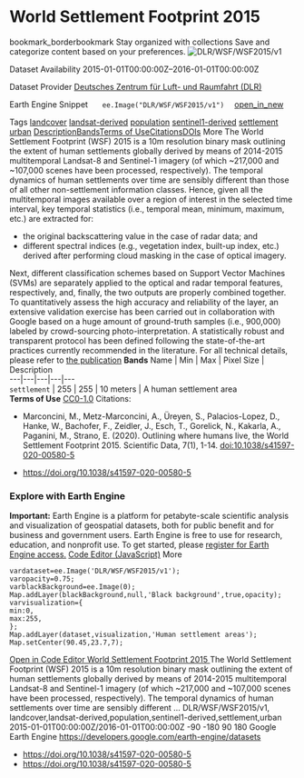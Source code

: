  
#  World Settlement Footprint 2015 
bookmark_borderbookmark Stay organized with collections  Save and categorize content based on your preferences.
![DLR/WSF/WSF2015/v1](https://developers.google.com/earth-engine/datasets/images/DLR/DLR_WSF_WSF2015_v1_sample.png) 

Dataset Availability
    2015-01-01T00:00:00Z–2016-01-01T00:00:00Z 

Dataset Provider
     [ Deutsches Zentrum für Luft- und Raumfahrt (DLR) ](https://www.dlr.de/) 

Earth Engine Snippet
     `    ee.Image("DLR/WSF/WSF2015/v1")   ` [ open_in_new ](https://code.earthengine.google.com/?scriptPath=Examples:Datasets/DLR/DLR_WSF_WSF2015_v1) 

Tags
     [landcover](https://developers.google.com/earth-engine/datasets/tags/landcover) [landsat-derived](https://developers.google.com/earth-engine/datasets/tags/landsat-derived) [population](https://developers.google.com/earth-engine/datasets/tags/population) [sentinel1-derived](https://developers.google.com/earth-engine/datasets/tags/sentinel1-derived) [settlement](https://developers.google.com/earth-engine/datasets/tags/settlement) [urban](https://developers.google.com/earth-engine/datasets/tags/urban)
[Description](https://developers.google.com/earth-engine/datasets/catalog/DLR_WSF_WSF2015_v1#description)[Bands](https://developers.google.com/earth-engine/datasets/catalog/DLR_WSF_WSF2015_v1#bands)[Terms of Use](https://developers.google.com/earth-engine/datasets/catalog/DLR_WSF_WSF2015_v1#terms-of-use)[Citations](https://developers.google.com/earth-engine/datasets/catalog/DLR_WSF_WSF2015_v1#citations)[DOIs](https://developers.google.com/earth-engine/datasets/catalog/DLR_WSF_WSF2015_v1#dois) More
The World Settlement Footprint (WSF) 2015 is a 10m resolution binary mask outlining the extent of human settlements globally derived by means of 2014-2015 multitemporal Landsat-8 and Sentinel-1 imagery (of which ~217,000 and ~107,000 scenes have been processed, respectively).
The temporal dynamics of human settlements over time are sensibly different than those of all other non-settlement information classes. Hence, given all the multitemporal images available over a region of interest in the selected time interval, key temporal statistics (i.e., temporal mean, minimum, maximum, etc.) are extracted for:
  * the original backscattering value in the case of radar data; and
  * different spectral indices (e.g., vegetation index, built-up index, etc.) derived after performing cloud masking in the case of optical imagery.


Next, different classification schemes based on Support Vector Machines (SVMs) are separately applied to the optical and radar temporal features, respectively, and, finally, the two outputs are properly combined together.
To quantitatively assess the high accuracy and reliability of the layer, an extensive validation exercise has been carried out in collaboration with Google based on a huge amount of ground-truth samples (i.e., 900,000) labeled by crowd-sourcing photo-interpretation. A statistically robust and transparent protocol has been defined following the state-of-the-art practices currently recommended in the literature.
For all technical details, please refer to [the publication](https://www.nature.com/articles/s41597-020-00580-5)
**Bands**
Name | Min | Max | Pixel Size | Description  
---|---|---|---|---  
`settlement` |  255  |  255  |  10 meters  | A human settlement area  
**Terms of Use**
[CC0-1.0](https://spdx.org/licenses/CC0-1.0.html)
Citations:
  * Marconcini, M., Metz-Marconcini, A., Üreyen, S., Palacios-Lopez, D., Hanke, W., Bachofer, F., Zeidler, J., Esch, T., Gorelick, N., Kakarla, A., Paganini, M., Strano, E. (2020). Outlining where humans live, the World Settlement Footprint 2015. Scientific Data, 7(1), 1-14. [doi:10.1038/s41597-020-00580-5](https://doi.org/10.1038/s41597-020-00580-5)


  * [ https://doi.org/10.1038/s41597-020-00580-5 ](https://doi.org/10.1038/s41597-020-00580-5)


### Explore with Earth Engine
**Important:** Earth Engine is a platform for petabyte-scale scientific analysis and visualization of geospatial datasets, both for public benefit and for business and government users. Earth Engine is free to use for research, education, and nonprofit use. To get started, please [register for Earth Engine access.](https://console.cloud.google.com/earth-engine)
[Code Editor (JavaScript)](https://developers.google.com/earth-engine/datasets/catalog/DLR_WSF_WSF2015_v1#code-editor-javascript-sample) More
```
vardataset=ee.Image('DLR/WSF/WSF2015/v1');
varopacity=0.75;
varblackBackground=ee.Image(0);
Map.addLayer(blackBackground,null,'Black background',true,opacity);
varvisualization={
min:0,
max:255,
};
Map.addLayer(dataset,visualization,'Human settlement areas');
Map.setCenter(90.45,23.7,7);
```
[ Open in Code Editor ](https://code.earthengine.google.com/?scriptPath=Examples:Datasets/DLR/DLR_WSF_WSF2015_v1)
[ World Settlement Footprint 2015 ](https://developers.google.com/earth-engine/datasets/catalog/DLR_WSF_WSF2015_v1)
The World Settlement Footprint (WSF) 2015 is a 10m resolution binary mask outlining the extent of human settlements globally derived by means of 2014-2015 multitemporal Landsat-8 and Sentinel-1 imagery (of which ~217,000 and ~107,000 scenes have been processed, respectively). The temporal dynamics of human settlements over time are sensibly different …
DLR/WSF/WSF2015/v1, landcover,landsat-derived,population,sentinel1-derived,settlement,urban 
2015-01-01T00:00:00Z/2016-01-01T00:00:00Z
-90 -180 90 180 
Google Earth Engine
https://developers.google.com/earth-engine/datasets
  * [ https://doi.org/10.1038/s41597-020-00580-5 ](https://doi.org/https://www.dlr.de/)
  * [ https://doi.org/10.1038/s41597-020-00580-5 ](https://doi.org/https://developers.google.com/earth-engine/datasets/catalog/DLR_WSF_WSF2015_v1)


